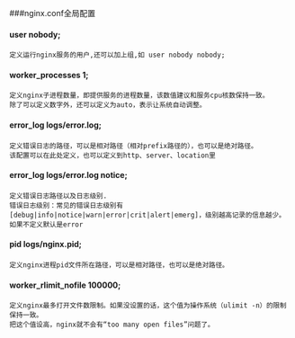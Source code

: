###nginx.conf全局配置

####      user  nobody;

    定义运行nginx服务的用户,还可以加上组,如 user nobody nobody;

####      worker_processes  1;

    定义nginx子进程数量，即提供服务的进程数量，该数值建议和服务cpu核数保持一致。
    除了可以定义数字外，还可以定义为auto，表示让系统自动调整。

####      error_log  logs/error.log;

    定义错误日志的路径，可以是相对路径（相对prefix路径的），也可以是绝对路径。
    该配置可以在此处定义，也可以定义到http、server、location里

####      error_log  logs/error.log  notice;

    定义错误日志路径以及日志级别.
    错误日志级别：常见的错误日志级别有[debug|info|notice|warn|error|crit|alert|emerg]，级别越高记录的信息越少。
    如果不定义默认是error


####      pid        logs/nginx.pid;

    定义nginx进程pid文件所在路径，可以是相对路径，也可以是绝对路径。

####      worker_rlimit_nofile 100000;
  
    定义nginx最多打开文件数限制。如果没设置的话，这个值为操作系统（ulimit -n）的限制保持一致。
    把这个值设高，nginx就不会有“too many open files”问题了。
